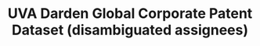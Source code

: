 ---
citation: 'Jan Bena, Miguel A. Ferreira, Pedro Matos, and Pedro Pires. "Are foreign
  investors locusts? The long-term effects of foreign institutional ownership." Journal
  of Financial Economics 126, no. 1 (2017): 122-146'
cost: None
description: 'The dataset has information on about 3 million USPTO patents, which
  were granted between 1980 and 2017, assigned to publicly listed companies worldwide,
  and linked to those assignee companies using the following identifiers: Unique Patent
  Number, as given by the USPTO, GVKEY, as the firm identifier, from the S&P Compustat
  Global database. '
documentation: https://patents.darden.virginia.edu/documents/DataConstructionDetails_v01.pdf
location: https://patents.darden.virginia.edu/
maintained_by: GCPD@darden.virginia.edu
record_creation_timestamp: 11/13/2020 17:47:00
shortname: uva_global_corporate_patents
tags:
- United States
- ' disambiguation'
terms_of_use: CC BY-NC 4.0 Attribution-NonCommercial 4.0 International
timeframe: 1980-2017
title: UVA Darden Global Corporate Patent Dataset (disambiguated assignees)
uuid: e80542a8-a9bb-4205-8364-c0e9f3a2b683
---